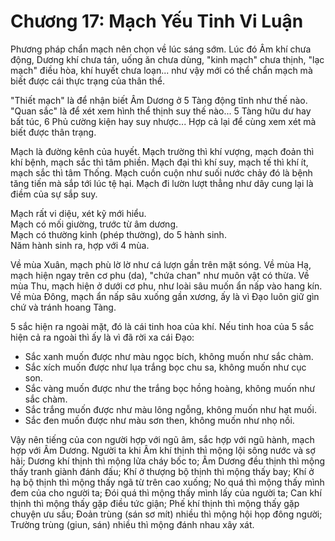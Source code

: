 # Chương 17: Mạch Yếu Tinh Vi Luận

Phương pháp chẩn mạch nên chọn về lúc sáng sớm. Lúc đó Âm khí chưa động, Dương
khí chưa tán, uống ăn chưa dùng, "kinh mạch" chưa thịnh, "lạc mạch" điều hòa, khí
huyết chưa loạn... như vậy mới có thể chẩn mạch mà biết được cái thực trạng của
thân thể.

"Thiết mạch" là để nhận biết Âm Dương ở 5 Tàng động tĩnh như thế nào. "Quan sắc"
là để xét xem hình thể thịnh suy thế nào... 5 Tàng hữu dư hay bất túc, 6 Phủ
cường kiện hay suy nhược... Hợp cả lại để cùng xem xét mà biết được thân trạng.

Mạch là đường kênh của huyết. Mạch trường thì khí vượng, mạch đoản thì khí bệnh,
mạch sắc thì tâm phiền. Mạch đại thì khí suy, mạch tế thì khí ít, mạch sắc thì
tâm Thống. Mạch cuồn cuộn như suối nước chảy đó là bệnh tăng tiến mà sắp tới lúc
tệ hại. Mạch đi lườn lượt thẳng như dây cung lại là điềm của sự sắp suy.

Mạch rất vi diệu, xét kỹ mới hiểu.  
Mạch có mối giường, trước từ âm dương.  
Mạch có thường kinh (phép thường), do 5 hành sinh.  
Năm hành sinh ra, hợp với 4 mùa.

Về mùa Xuân, mạch phù lờ lờ như cá lượn gần trên mặt sóng. Về mùa Hạ, mạch hiện
ngay trên cơ phu (da), "chứa chan" như muôn vật có thừa. Về mùa Thu, mạch hiện ở
dưới cơ phu, như loài sâu muốn ẩn nấp vào hang kín. Về mùa Đông, mạch ẩn nấp sâu
xuống gần xương, ấy là vì Đạo luôn giữ gìn chứ và tránh hoang Tàng.

5 sắc hiện ra ngoài mặt, đó là cái tinh hoa của khí. Nếu tinh hoa của 5 sắc hiện
cả ra ngoài thì ấy là vì đã rời xa cái Đạo:

- Sắc xanh muốn được như màu ngọc bích, không muốn như sắc chàm.
- Sắc xích muốn được như lụa trắng bọc chu sa, không muốn như cục son.
- Sắc vàng muốn được như the trắng bọc hồng hoàng, không muốn như sắc chàm.
- Sắc trắng muốn được như màu lông ngỗng, không muốn như hạt muối.
- Sắc đen muốn được như màu sơn then, không muốn như nhọ nồi.

Vậy nên tiếng của con người hợp với ngũ âm, sắc hợp với ngũ hành, mạch hợp với Âm
Dương. Người ta khi Âm khí thịnh thì mộng lội sông nước và sợ hãi; Dương khí
thịnh thì mộng lửa cháy bốc to; Âm Dương đều thịnh thì mộng thấy tranh giành đánh
đấu; Khí ở thượng bộ thịnh thì mộng thấy bay; Khí ở hạ bộ thịnh thì mộng thấy ngã
từ trên cao xuống; No quá thì mộng thấy mình đem của cho người ta; Đói quá thì
mộng thấy mình lấy của người ta; Can khí thịnh thì mộng thấy gặp điều tức giận;
Phế khí thịnh thì mộng thấy gặp chuyện ưu sầu; Đoản trùng (sán sơ mít) nhiều thì
mộng hội họp đông người; Trường trùng (giun, sán) nhiều thì mộng đánh nhau xây
xát.
